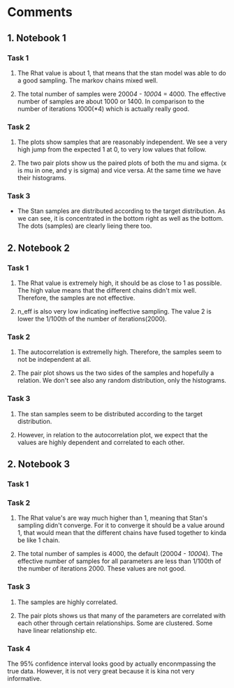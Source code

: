 # Comments
## 1. Notebook 1
### Task 1

1. The Rhat value is about 1, that means that the stan model was able to do a good sampling. The markov chains mixed well.

2. The total number of samples were 2000*4 - 1000*4 = 4000. The effective number of samples are about 1000 or 1400. In comparison to the number of iterations 1000(*4) which is actually really good.

### Task 2

1. The plots show samples that are reasonably independent. We see a very high jump from the expected 1 at 0, to very low values that follow.

2. The two pair plots show us the paired plots of both the mu and sigma. (x is mu in one, and y is sigma) and vice versa. At the same time we have their histograms.


### Task 3

* The Stan samples are distributed according to the target distribution. As we can see, it is concentrated in the bottom right as well as the bottom. The dots (samples) are clearly lieing there too.

## 2. Notebook 2
### Task 1

1. The Rhat value is extremely high, it should be as close to 1 as possible. The high value means that the different chains didn't mix well. Therefore, the samples are not effective.

2. n_eff is also very low indicating ineffective sampling. The value 2 is lower the 1/100th of the number of iterations(2000).

### Task 2

1. The autocorrelation is extremelly high. Therefore, the samples seem to not be independent at all.

2. The pair plot shows us the two sides of the samples and hopefully a relation. We don't see also any random distribution, only the histograms.

### Task 3

1. The stan samples seem to be distributed according to the target distribution. 

2. However, in relation to the autocorrelation plot, we expect that the values are highly dependent and correlated to each other.


## 2. Notebook 3
### Task 1

### Task 2

1. The Rhat value's are way much higher than 1, meaning that Stan's sampling didn't converge. For it to converge it should be a value around 1, that would mean that the different chains have fused together to kinda be like 1 chain.

2. The total number of samples is 4000, the default (2000*4 - 1000*4). The effective number of samples for all parameters are less than 1/100th of the number of iterations 2000. These values are not good.

### Task 3

1. The samples are highly correlated.

2. The pair plots shows us that many of the parameters are correlated with each other through certain relationships. Some are clustered. Some have linear relationship etc.

### Task 4

The 95% confidence interval looks good by actually enconmpassing the true data. However, it is not very great because it is kina not very informative.
